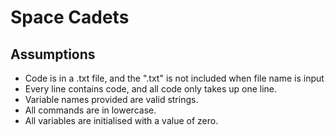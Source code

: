 # Space Cadets
## Assumptions
 
- Code is in a .txt file, and the ".txt" is not included when file name is input
- Every line contains code, and all code only takes up one line.
- Variable names provided are valid strings.
- All commands are in lowercase.
- All variables are initialised with a value of zero.